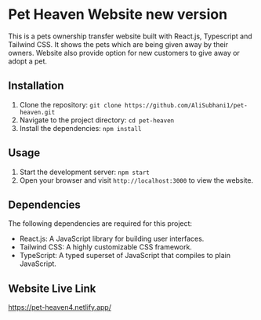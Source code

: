 # Pet Heaven Website new version

This is a pets ownership transfer website built with React.js, Typescript and Tailwind CSS. It shows the pets which are being given away by their owners. Website also provide option for new customers to give away or adopt a pet.

## Installation

1. Clone the repository: `git clone https://github.com/AliSubhani1/pet-heaven.git`
2. Navigate to the project directory: `cd pet-heaven`
3. Install the dependencies: `npm install`

## Usage

1. Start the development server: `npm start`
2. Open your browser and visit `http://localhost:3000` to view the website.

## Dependencies

The following dependencies are required for this project:

- React.js: A JavaScript library for building user interfaces.
- Tailwind CSS: A highly customizable CSS framework.
- TypeScript: A typed superset of JavaScript that compiles to plain JavaScript.

## Website Live Link

https://pet-heaven4.netlify.app/
